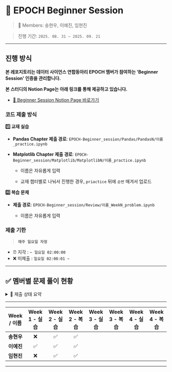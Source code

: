 # 🌱 EPOCH Beginner Session

> 👥 Members: 송현우, 이예진, 임현진

> 진행 기간: `2025. 08. 31 ~ 2025. 09. 21`

---

## 진행 방식

**본 레포지토리는 데이터 사이언스 연합동아리 EPOCH 멤버가 참여하는 'Beginner Session' 인증을 관리합니다.**

**본 스터디의 Notion Page는 아래 링크를 통해 제공하고 있습니다.**

- [🔗 Beginner Session Notion Page 바로가기](https://tartan-text-a3d.notion.site/Beginner-Session-4th-23b0de90854f805188adc5c17eaa7387?source=copy_link)

### 코드 제출 방식

**1️⃣ 교재 실습**

- **Pandas Chapter 제출 경로**: `EPOCH-Beginner_session/Pandas/PandasN/이름_practice.ipynb`

- **Matplotlib Chapter 제출 경로**: `EPOCH-Beginner_session/Matplotlib/MatplotlibN/이름_practice.ipynb`

    - 이름은 자유롭게 입력
 
    - 교재 챕터별로 나눠서 진행한 경우, `priactice` 뒤에 `순번` 매겨서 업로드

**2️⃣ 복습 문제**

- **제출 경로**: `EPOCH-Beginner_session/Review/이름_WeekN_problem.ipynb`
    
    - 이름은 자유롭게 입력

### 제출 기한

> **`매주 일요일 자정`**

- ⏰ 지각 : `~ 일요일 02:00:00`
- ❌ 미제출 : `일요일 02:00:01 ~`

---

## ✅ 멤버별 문제 풀이 현황
<details>
  <summary> 🌈 제출 상태 요약</summary>
  <div markdown="1">
  
  ---

- **제출 완료**: ✅
- **지각 제출**: ⏰
- **미제출**: ❌
- [💸 Penalty 현황 확인하기](https://www.notion.so/Beginner-Session-4th-23b0de90854f805188adc5c17eaa7387?source=copy_link#2580de90854f80a083a8dff1d0f41ae8)
  
  </div>
  </details>

---
| Week / 이름 | Week 1 - 실습 | Week 2 - 실습 | Week 2 - 복습 | Week 3 - 실습 | Week 3 - 복습 | Week 4 - 실습 | Week 4 - 복습 | 
|:---------:|:------:|:------:|:------:|:------:|:------:|:------:|:------:|
| **송현우**  |❌|✅|✅|    |    |    |    |  
| **이예진**  |✅|✅|✅|    |    |    |    |
| **임현진**  |❌|✅|✅|    |    |    |    |

---

